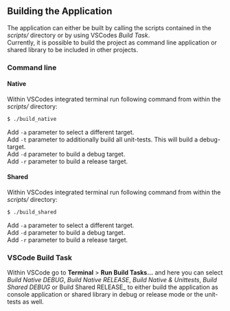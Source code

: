## Building the Application
The application can either be built by calling the scripts contained in the _scripts/_ directory or by using VSCodes _Build Task_.  
Currently, it is possible to build the project as command line application or shared library to be included in other projects.  

### Command line
#### Native
Within VSCodes integrated terminal run following command from within the _scripts/_ directory:  
```sh
$ ./build_native
```  
Add `-a` parameter to select a different target.  
Add `-t` parameter to additionally build all unit-tests. This will build a debug-target.  
Add `-d` parameter to build a debug target.  
Add `-r` parameter to build a release target.  

#### Shared
Within VSCodes integrated terminal run following command from within the _scripts/_ directory:  
```sh
$ ./build_shared
```  
Add `-a` parameter to select a different target.  
Add `-d` parameter to build a debug target.  
Add `-r` parameter to build a release target.  

### VSCode Build Task
Within VSCode go to __Terminal__ > __Run Build Tasks...__ and here you can select _Build Native DEBUG_, _Build Native RELEASE_, _Build Native & Unittests_, _Build Shared DEBUG_ or Build Shared RELEASE_ to either build the application as console application or shared library in debug or release mode or the unit-tests as well.
